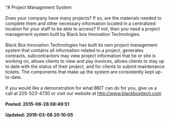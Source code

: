 "# Project Management System<br /><br />Does your company have many projects?  If so, are the materials needed to complete them and other necessary information located in a centralized location for your staff to be able to access?  If not, then you need a project management system built by Black box Innovation Technologies. <br /><br />Black Box Innovation Technologies has built its own project management system that contains all information related to a project, generates contracts, subcontractors may view project information that he or she is working on, allows clients to view and pay invoices, allows clients to stay up to date with the status of their project, and for clients to submit maintenance tickets.  The components that make up the system are consistently kept up-to-date.<br /><br />If you would like a demonstration for what BBIT can do for you, give us a call at 205-523-4730 or visit our website at http://www.blackboxitech.com<br /><br />**Posted: 2015-06-28 08:49:51** <br /><br />**Updated: 2019-03-08 20:10:05** <br /><br />
